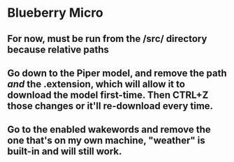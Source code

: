 # Blueberry Micro

## For now, must be run from the /src/ directory because relative paths

## Go down to the Piper model, and remove the path _and_ the .extension, which will allow it to download the model first-time. Then CTRL+Z those changes or it'll re-download every time.

## Go to the enabled wakewords and remove the one that's on my own machine, "weather" is built-in and will still work.